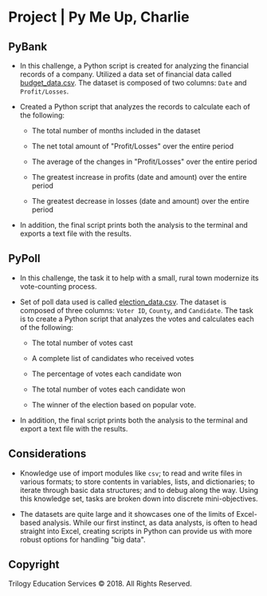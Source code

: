 # Project | Py Me Up, Charlie

## PyBank

* In this challenge, a Python script is created for analyzing the financial records of a company. Utilized a data set of financial data called [budget_data.csv](Instructions/PyBank/Resources/budget_data.csv). The dataset is composed of two columns: `Date` and `Profit/Losses`. 

* Created a Python script that analyzes the records to calculate each of the following:

  * The total number of months included in the dataset

  * The net total amount of "Profit/Losses" over the entire period

  * The average of the changes in "Profit/Losses" over the entire period

  * The greatest increase in profits (date and amount) over the entire period

  * The greatest decrease in losses (date and amount) over the entire period

* In addition, the final script prints both the analysis to the terminal and exports a text file with the results.

## PyPoll

* In this challenge, the task it to help with a small, rural town modernize its vote-counting process. 

* Set of poll data used is called [election_data.csv](PyPoll/Resources/election_data.csv). The dataset is composed of three columns: `Voter ID`, `County`, and `Candidate`. The task is to create a Python script that analyzes the votes and calculates each of the following:

  * The total number of votes cast

  * A complete list of candidates who received votes

  * The percentage of votes each candidate won

  * The total number of votes each candidate won

  * The winner of the election based on popular vote.

* In addition, the final script prints both the analysis to the terminal and export a text file with the results.

## Considerations

* Knowledge use of import modules like `csv`; to read and write files in various formats; to store contents in variables, lists, and dictionaries; to iterate through basic data structures; and to debug along the way. Using this knowledge set, tasks are broken down into discrete mini-objectives. 

* The datasets are quite large and it showcases one of the limits of Excel-based analysis. While our first instinct, as data analysts, is often to head straight into Excel, creating scripts in Python can provide us with more robust options for handling "big data".

## Copyright

Trilogy Education Services © 2018. All Rights Reserved.

